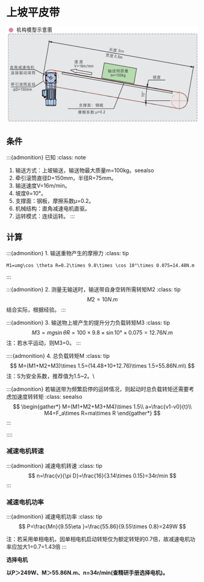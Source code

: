 # 上坡平皮带

![image-20250621094423501](static/image-20250621094423501.png)

## 条件

:::{admonition} 已知
:class: note
1. 输送方式：上坡输送，输送物最大质量m=100kg。seealso
2. 牵引滚筒直径D=150mm，半径R=75mm。
3. 输送速度V=16m/min。
4. 坡度θ=10°。
5. 支撑面：钢板，摩擦系数μ=0.2。
6. 机械结构：直角减速电机直驱。
7. 运转模式：连续运转。
:::

## 计算


:::{admonition} 1.  输送重物产生的摩擦力
:class: tip
```{math}
M1=umg\cos \theta R=0.2\times 9.8\times \cos 10°\times 0.075=14.48N.m
```
:::


:::{admonition} 2.  测量无输送时，输送带自身空转所需转矩M2
:class: tip
$$
M2=10N.m
$$
结合实际，根据经验。
:::


:::{admonition} 3.  输送物上坡产生的提升分力负载转矩M3
:class: tip
$$
M3=mg\sin \theta R=100\times 9.8\times \sin 10°\times 0.075=12.76N.m
$$
注：若水平运动，则M3=0。
:::


::::{admonition} 4.  总负载转矩M
:class: tip
$$
M=(M1+M2+M3)\times 1.5=(14.48+10+12.76)\times 1.5=55.86N.m\\
$$
注：S为安全系数，推荐值为1.5~2。\

:::{admonition} 若输送带为频繁启停的运转情况，则起动时总负载转矩还需要考虑加速度转转矩
:class: seealso
$$
\begin{gather*}
M=(M1+M2+M3+M4)\times 1.5\\
a=\frac{v1-v0}{t}\\
M4=F_a\times R=ma\times R
\end{gather*}
$$
:::

::::

### 减速电机转速
:::{admonition} 减速电机转速
:class: tip
$$
n=\frac{v}{\pi D}=\frac{16}{3.14\times 0.15}=34r/min
$$
:::

### 减速电机功率
:::{admonition} 减速电机功率
:class: tip
$$
P=\frac{Mn}{9.55\eta }=\frac{55.86}{9.55\times 0.8}=249W
$$

注：若采用单相电机，因单相电机启动转矩仅为额定转矩的0.7倍，故减速电机功率应加大1÷0.7=1.43倍
:::


**选择电机**

​	**以P＞249W、M＞55.86N.m、n=34r/min(查精研手册选择电机)。**







